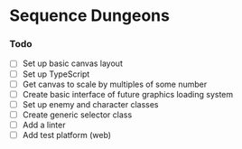 # Sequence Dungeons

### Todo
- [ ] Set up basic canvas layout
- [ ] Set up TypeScript
- [ ] Get canvas to scale by multiples of some number
- [ ] Create basic interface of future graphics loading system
- [ ] Set up enemy and character classes
- [ ] Create generic selector class
- [ ] Add a linter
- [ ] Add test platform (web)